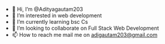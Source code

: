 - 👋 Hi, I’m @Adityagautam203
- 👀 I’m interested in web development
- 🌱 I’m currently learning bsc Cs
- 💞️ I’m looking to collaborate on Full Stack Web Development
- 📫 How to reach me mail me on adigautam203@gmail.com

<!---
Adityagautam203/Adityagautam203 is a ✨ special ✨ repository because its `README.md` (this file) appears on your GitHub profile.
You can click the Preview link to take a look at your changes.
--->
